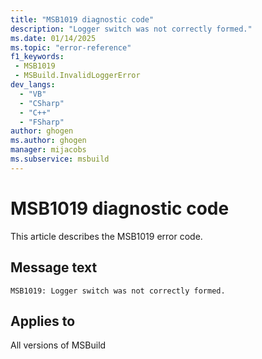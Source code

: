 ```yaml
---
title: "MSB1019 diagnostic code"
description: "Logger switch was not correctly formed."
ms.date: 01/14/2025
ms.topic: "error-reference"
f1_keywords:
 - MSB1019
 - MSBuild.InvalidLoggerError
dev_langs:
  - "VB"
  - "CSharp"
  - "C++"
  - "FSharp"
author: ghogen
ms.author: ghogen
manager: mijacobs
ms.subservice: msbuild
---
```


# MSB1019 diagnostic code

<!-- :::ErrorDefinitionDescription::: -->
<!-- :::editable-content name="introDescription"::: -->
This article describes the MSB1019 error code.
<!-- :::editable-content-end::: -->

## Message text

```output
MSB1019: Logger switch was not correctly formed.
```

<!-- :::editable-content name="postOutputDescription"::: -->
<!--
{StrBegin="MSBUILD : error MSB1019: "}UE: This message does not need in-line parameters because the exception takes care of displaying the invalid arg.
      This error is shown when a user does any of the following:
      msbuild.exe -logger:;"logger parameters"                    (missing logger class and assembly)
      msbuild.exe -logger:loggerclass,                            (missing logger assembly)
      msbuild.exe -logger:loggerclass,;"logger parameters"        (missing logger assembly)
      The correct way to specify a logger is to give both the logger class and logger assembly, or just the logger assembly (logger
      parameters are optional).
      LOCALIZATION: The prefix "MSBUILD : error MSBxxxx:" should not be localized.
-->
<!-- :::editable-content-end::: -->
<!-- :::ErrorDefinitionDescription-end::: -->

## Applies to

All versions of MSBuild
